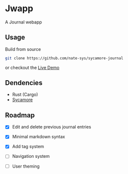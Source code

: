 # Jwapp
A Journal webapp



## Usage

Build from source
```sh
git clone https://github.com/nate-sys/sycamore-journal
```
or checkout the [Live Demo](https://nate-sys.github.io/jwapp)

## Dendencies
* Rust (Cargo)
* [Sycamore](sycamore-rs.netlify.app)

## Roadmap
- [x] Edit and delete previous journal entries  
- [x] Minimal markdown syntax
- [x] Add tag system
- [ ] Navigation system
- [ ] User theming

